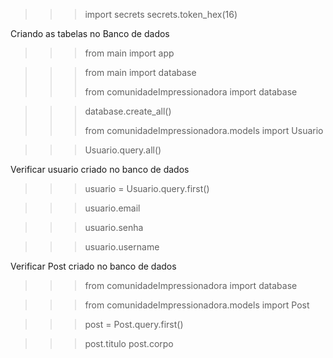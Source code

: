 >>> import secrets
>>> secrets.token_hex(16)



Criando as tabelas no Banco de dados

>>> from main import app

>>> from main import database
>>>
>>> from comunidadeImpressionadora import database

>>> database.create_all()
>>>
>>> from comunidadeImpressionadora.models import Usuario

>>> Usuario.query.all()
>>> 

Verificar usuario criado no banco de dados

>>> usuario = Usuario.query.first()

>>> usuario.email

>>> usuario.senha

>>> usuario.username

Verificar Post criado no banco de dados


>>> from comunidadeImpressionadora import database

>>> from comunidadeImpressionadora.models import Post

>>> post = Post.query.first()

>>> post.titulo
>>> post.corpo

